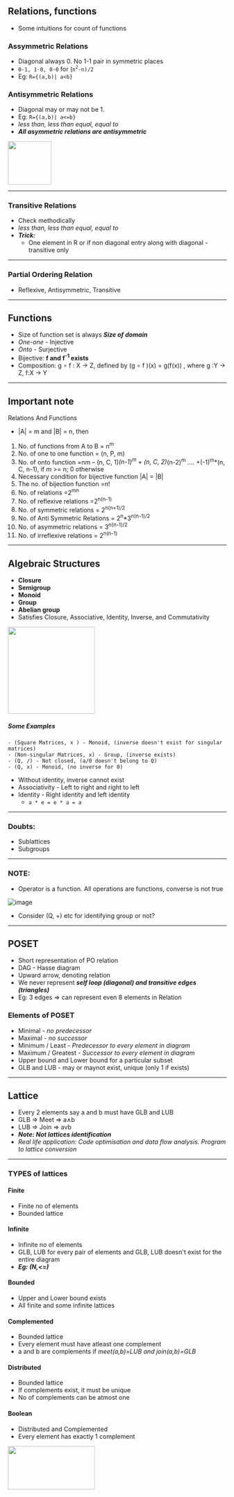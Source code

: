 ## Relations, functions
- Some intuitions for count of functions
### Assymmetric Relations
- Diagonal always 0. No 1-1 pair in symmetric places
- `0-1, 1-0, 0-0` for (`n`<sup>`2`</sup>`-n)/2`
- Eg: `R={(a,b)| a<b}`
### Antisymmetric Relations
- Diagonal may or may not be 1.
- Eg: `R={(a,b)| a<=b}` 
- *less than, less than equal, equal to*
- ***All asymmetric relations are antisymmetric*** 
<img src="https://user-images.githubusercontent.com/43994542/106768586-0dd7b280-6662-11eb-8b01-939004521350.png" height=100>


---

### Transitive Relations
- Check methodically 
- *less than, less than equal, equal to*
- ***Trick:*** 
    - One element in R or if non diagonal entry along with diagonal - transitive only
---
### Partial Ordering Relation
- Reflexive, Antisymmetric, Transitive
---
## Functions
- Size of function set is always ***Size of domain*** 
- *One-one* - Injective
- *Onto*    - Surjective
- Bijective: **f and f<sup>-1</sup> exists**
- Composition: g ∘ f : X → Z, defined by (g ∘ f )(x) = g(f(x)) , where g :Y → Z, f:X → Y
---
## Important note
Relations And Functions
- |A| = m and |B| = n, then
1. No. of functions from A to B = n<sup>m</sup>
2. No. of one to one function = (n, P, m)
3. No. of onto function =nm – (n, C, 1)*(n-1)<sup>m</sup> + (n, C, 2)*(n-2)<sup>m</sup> …. +(-1)<sup>m</sup>*(n, C, n-1), if m >= n; 0 otherwise
4. Necessary condition for bijective function |A| = |B|
5. The no. of bijection function =n!
6. No. of relations =2<sup>mn</sup>
7. No. of reflexive relations =2<sup>n(n-1)</sup> 
8. No. of symmetric relations = 2<sup>n(n+1)/2</sup> 
9. No. of Anti Symmetric Relations = 2<sup>n</sup>*3<sup>n(n-1)/2</sup>
10. No. of asymmetric relations = 3<sup>n(n-1)/2</sup>
11. No. of irreflexive relations = 2<sup>n(n-1)</sup>
---
## Algebraic Structures
- **Closure**
- **Semigroup**
- **Monoid**
- **Group**
- **Abelian group**
- Satisfies Closure, Associative, Identity, Inverse, and Commutativity

<img src="https://user-images.githubusercontent.com/43994542/106772590-2d70da00-6666-11eb-8f09-25d2b81893b7.png" height=200>

##### Some Examples
```
- (Square Matrices, x ) - Monoid, (inverse doesn't exist for singular matrices)
- (Non-singular Matrices, x) - Group, (inverse exists)
- (Q, /) - Not closed, (a/0 doesn't belong to Q)
- (Q, x) - Monoid, (no inverse for 0)
```
- Without identity, inverse cannot exist
- Associativity - Left to right and right to left
- Identity - Right identity and left identity
    - `a * e = e * a = a` 
---
### Doubts:
- Sublattices
- Subgroups
---
### NOTE:
- Operator is a function. All operations are functions, converse is not true

![image](https://user-images.githubusercontent.com/43994542/106771615-2bf2e200-6665-11eb-93a4-4843f0f58d29.png)
- Consider (Q, +) etc for identifying group or not?
---

## POSET
- Short representation of PO relation
- DAG - Hasse diagram 
- Upward arrow, denoting relation
- We never represent ***self loop (diagonal) and transitive edges (triangles)*** 
- Eg: 3 edges => can represent even 8 elements in Relation
### Elements of POSET
- Minimal - *no predecessor*
- Maximal - *no successor*
- Minimum / Least - *Predecessor to every element in diagram*
- Maximum / Greatest - *Successor to every element in diagram*
- Upper bound and Lower bound for a particular subset
- GLB and LUB - may or maynot exist, unique (only 1 if exists)
---

## Lattice 
- Every 2 elements say a and b must have GLB and LUB
- GLB => Meet => a∧b
- LUB => Join => avb
- ***Note: Not lattices identification*** 
- *Real life application: Code optimisation and data flow analysis. Program to lattice conversion*
---
### TYPES of lattices
#### Finite
- Finite no of elements
- Bounded lattice
#### Infinite
- Infinite no of elements
- GLB, LUB for every pair of elements and GLB, LUB doesn't exist for the entire diagram
- ***Eg: (N,<=)*** 
#### Bounded 
- Upper and Lower bound exists
- All finite and some infinite lattices
#### Complemented
- Bounded lattice
- Every element must have atleast one complement
- a and b are complements if *meet(a,b)=LUB and join(a,b)=GLB*
#### Distributed
- Bounded lattice
- If complements exist, it must be unique
- No of complements can be atmost one
#### Boolean 
- Distributed and Complemented 
- Every element has exactly 1 complement
<img src="https://user-images.githubusercontent.com/43994542/106778738-4bd9d400-666c-11eb-9e78-3baf43f076fd.png" width=200 height=100>







